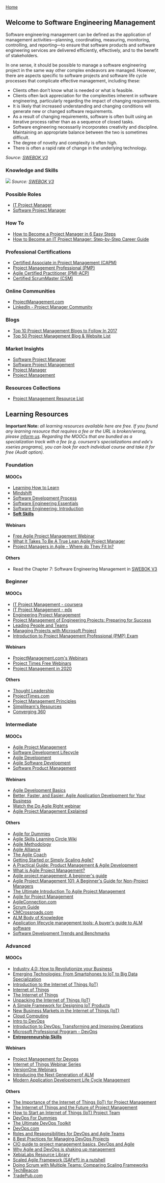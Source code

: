 [Home](index.md)
## Welcome to Software Engineering Management

Software engineering management can be defined as the application of management activities—planning, coordinating, measuring, monitoring, controlling, and reporting—to ensure that software products and software engineering services are delivered efficiently, effectively, and to the benefit of stakeholders.

In one sense, it should be possible to manage a software engineering project in the same way other complex endeavors are managed. However, there are aspects specific to software projects and software life cycle processes that complicate effective management, including these:
- Clients often don’t know what is needed or what is feasible.
- Clients often lack appreciation for the complexities inherent in software engineering, particularly regarding the impact of changing requirements.
- It is likely that increased understanding and changing conditions will generate new or changed software requirements.
- As a result of changing requirements, software is often built using an iterative process rather than as a sequence of closed tasks.
- Software engineering necessarily incorporates creativity and discipline. Maintaining an appropriate balance between the two is sometimes difficult.
- The degree of novelty and complexity is often high.
- There is often a rapid rate of change in the underlying technology.

*Source: [SWEBOK V3](https://www.computer.org/web/swebok/v3)*

### Knowledge and Skills

![](swem.png)
*Source: [SWEBOK V3](https://www.computer.org/web/swebok/v3)*

### Possible Roles

- [IT Project Manager](https://www.itcareerfinder.com/it-careers/it-project-manager-career-path.html)
- [Software Project Manager](https://www.itcareerfinder.com/it-careers/it-project-manager-career-path.html)

### How To

- [How to Become a Project Manager in 6 Easy Steps](https://blog.capterra.com/how-to-become-a-project-manager/)
- [How to Become an IT Project Manager: Step-by-Step Career Guide](https://study.com/articles/How_to_Become_an_IT_Project_Manager_Step-by-Step_Career_Guide.html)

### Professional Certifications

- [Certified Associate in Project Management (CAPM)](http://www.pmi.org/certification/certified-associate-project-management-capm.aspx)
- [Project Management Professional (PMP)](http://www.pmi.org/Certification/Project-Management-Professional-PMP.aspx)
- [Agile Certified Practitioner (PMI-ACP)](https://www.pmi.org/certification/agile-management-acp.aspx)
- [Certified ScrumMaster (CSM)](https://www.scrumalliance.org/certifications/practitioners/certified-scrummaster-csm)

### Online Communities

- [ProjectManagement.com](https://www.projectmanagement.com/)
- [LinkedIn - Project Manager Community](https://www.linkedin.com/groups/35313/profile)

### Blogs

- [Top 10 Project Management Blogs to Follow In 2017](https://blog.taskque.com/top-10-project-management-blogs/)
- [Top 50 Project Management Blog & Website List](http://blog.feedspot.com/project_management_blog/)

### Market Insights

- [Software Project Manager](https://www.linkedin.com/title/software-project-manager)
- [Software Project Management](https://www.linkedin.com/topic/software-project-management)
- [Project Manager](https://www.linkedin.com/title/project-manager)
- [Project Management](https://www.linkedin.com/topic/project-management)

### Resources Collections

- [Project Management Resource List](https://www.alctraining.com.au/project-management-resource-list/)

## Learning Resources

**Important Note:** *all learning resources available here are free. If you found any learning resource that requires a fee or the URL is broken/wrong, please [inform us](https://github.com/ayshahrah/seg/issues). Regarding the MOOCs that are bundled as a specialization track with a fee (e.g. coursera's specializations and edx's xseries programs), you can look for each individual course and take it for free (Audit option).*

### Foundation

#### MOOCs

- [Learning How to Learn](https://www.coursera.org/learn/learning-how-to-learn)
- [Mindshift](https://www.coursera.org/learn/mindshift)
- [Software Development Process](https://www.udacity.com/course/software-development-process--ud805)
- [Software Engineering Essentials](https://www.edx.org/course/software-engineering-essentials-tumx-seecx-0)
- [Software Engineering: Introduction](https://www.edx.org/course/software-engineering-introduction-ubcx-softeng1x)
- **[Soft Skills](ss.md)**

#### Webinars

- [Free Agile Project Management Webinar](https://www.youtube.com/watch?v=iK2OpO9CqCQ)
- [What It Takes To Be A True Lean Agile Project Manager](https://vimeo.com/237694748)
- [Project Managers in Agile - Where do They Fit In?](https://www.globalknowledge.com/ca-en/resources/resource-library/recorded-webinar/project-managers-in-agile-where-do-they-fit-in/)

#### Others

- Read the Chapter 7: Software Engineering Management in [SWEBOK V3](https://www.computer.org/web/swebok/v3)

### Beginner

#### MOOCs

- [IT Project Management - coursera](https://www.coursera.org/learn/it-project-management?)
- [IT Project Management - edx](https://www.edx.org/professional-certificate/uwashingtonx-it-project-management)
- [Engineering Project Management](https://www.coursera.org/specializations/engineering-project-management)
- [Project Management of Engineering Projects: Preparing for Success](https://www.edx.org/course/project-management-engineering-projects-delftx-mep101x)
- [Leading People and Teams](https://www.coursera.org/specializations/leading-teams)
- [Managing Projects with Microsoft Project](https://www.edx.org/course/managing-projects-microsoft-project-microsoft-cld213x-0)
- [Introduction to Project Management Professional (PMP) Exam](https://www.udemy.com/project-management-professional-pmp-intro/)

#### Webinars

- [ProjectManagement.com's Webinars](https://www.projectmanagement.com/webinars/)
- [Project Times Free Webinars](https://www.projecttimes.com/project-management-training/training-home.html)
- [Project Management in 2020](https://www.gartner.com/webinar/2942822)

#### Others

- [Thought Leadership](https://www.pmi.org/learning/thought-leadership)
- [ProjectTimes.com](https://www.projecttimes.com/)
- [Project Management Principles](http://www.free-management-ebooks.com/dldebk/dlpm-principles.htm)
- [Simplilearn's Resources](https://www.simplilearn.com/resources/project-management)
- [Converging 360](https://rmcls.com/360/)

### Intermediate

#### MOOCs

- [Agile Project Management](https://www.edx.org/professional-certificate/umd-usmx-agile-project-management)
- [Software Development Lifecycle](https://www.coursera.org/specializations/software-development-lifecycle)
- [Agile Development](https://www.coursera.org/specializations/agile-development)
- [Agile Software Development](https://www.edx.org/course/agile-software-development-ethx-asd-1x)
- [Software Product Management](https://www.coursera.org/specializations/product-management)

#### Webinars

- [Agile Development Basics](http://info.versionone.com/Agile-Development-Basics-Webinar.html)
- [Better, Faster, and Easier: Agile Application Development for Your Business](http://www.appian.com/resources/better-faster-and-easier-agile-application-development-for-your-business/)
- [Watch the Do Agile Right webinar](http://blogs.atlassian.com/2014/02/watch-agile-right-webinar-lessons-learned-atlassian-software-engineer/)
- [Agile Project Management Explained](https://www.youtube.com/watch?v=4jVWSu7doeo)

#### Others

- [Agile for Dummies](https://www-01.ibm.com/marketing/iwm/dre/signup?source=mrs-form-334&S_PKG=ov3282)
- [Agile Skills Learning Circle Wiki](https://www.ibm.com/developerworks/community/wikis/home/wiki/W61b873bae705_4dcd_aa9b_fe8380d4d7fb?lang=en)
- [Agile Methodology](https://www.cigital.com/knowledge-database/agile-methodology/)
- [Agile Alliance](https://www.agilealliance.org/)
- [The Agile Coach](https://www.atlassian.com/agile)
- [Getting Started or Simply Scaling Agile?](https://www.versionone.com/resources/)
- [A Practical Guide: Product Management & Agile Development](http://web.accompa.com/white-paper-product-management-agile-development/)
- [What is Agile Project Management?](http://www.mpug.com/articles/what-is-agile-project-management/)
- [Agile project management: A beginner's guide](http://www.cio.com/article/3156998/agile-development/agile-project-management-a-beginners-guide.html)
- [Agile Project Management 101: A Beginner's Guide for Non-Project Managers](https://www.smartsheet.com/agile-project-management-101-beginners-guide-non-project-managers-ebook)
- [The Ultimate Introduction To Agile Project Management](https://www.toptal.com/agile/ultimate-introduction-to-agile-project-management)
- [Agile for Project Management](https://www.quickscrum.com/ebook/Agile-For-Project-Management)
- [AgileConnection.com](https://www.agileconnection.com/)
- [Scrum Guide](http://www.scrumguides.org/)
- [CMCrossroads.com](https://www.cmcrossroads.com/)
- [ALM Body of Knowledge](http://www.almbok.com/start)
- [Application lifecycle management tools: A buyer's guide to ALM software](http://searchsoftwarequality.techtarget.com/buyersguide/Application-lifecycle-management-tools-A-buyers-guide-to-ALM-software)
- [Software Development Trends and Benchmarks](https://www.atlassian.com/whitepapers/software-trends-2016)

### Advanced

#### MOOCs

- [Industry 4.0: How to Revolutionize your Business](https://www.edx.org/course/industry-4-0-how-revolutionize-business-hkpolyux-i4-0x)
- [Emerging Technologies: From Smartphones to IoT to Big Data Specialization](https://www.coursera.org/specializations/emerging-technologies)
- [Introduction to the Internet of Things (IoT)](https://www.edx.org/course/introduction-to-the-internet-of-things-iot-1)
- [Internet of Things](https://www.coursera.org/specializations/internet-of-things)
- [The Internet of Things](https://www.futurelearn.com/courses/internet-of-things)
- [Unpacking the Internet of Things (IoT)](https://www.udemy.com/unpacking-the-internet-of-things/)
- [A Simple Framework for Designing IoT Products](https://www.udemy.com/a-simple-framework-for-designing-iot-products/)
- [New Business Markets in the Internet of Things (IoT)](https://www.udemy.com/new-business-markets-in-iot/)
- [Cloud Computing](https://www.coursera.org/specializations/cloud-computing)
- [Intro to DevOps](https://www.udacity.com/course/intro-to-devops--ud611)
- [Introduction to DevOps: Transforming and Improving Operations](https://www.edx.org/course/introduction-to-devops-transforming-and-improving-operations)
- [Microsoft Professional Program - DevOps](https://academy.microsoft.com/en-us/professional-program/tracks/devops/)
- **[Entrepreneurship Skills](es.md)**

#### Webinars

- [Project Management for Devops](https://www.youtube.com/watch?v=Fsfj3pKW0gQ&feature=youtu.be)
- [Internet of Things Webinar Series](https://www.mongodb.com/lp/webinar-series/internet-of-things)
- [VersionOne Webinars](https://www.versionone.com/resources/webinars/)
- [Introducing the Next Generation of ALM](https://www.brighttalk.com/webcast/8653/197515)
- [Modern Application Development Life Cycle Management](https://www.gartner.com/webinar/2998618)

#### Others

- [The Importance of the Internet of Things (IoT) for Project Management](http://searchcio.techtarget.com/essentialguide/A-CIO-guide-to-project-management-basics)
- [The Internet of Things and the Future of Project Management](https://www.projectmanagement.com/blog-post/13534/The-Internet-of-Things-and-the-Future-of-Project-Management-)
- [How to Start an Internet of Things (IoT) Project Team](https://www.liquidplanner.com/blog/how-to-start-an-internet-of-things-iot-project-team/)
- [DevOps For Dummies](http://www.ibm.com/ibm/devops/us/en/resources/dummiesbooks/)
- [The Ultimate DevOps Toolkit](https://www.appdynamics.com/lp/devops-toolkit/)
- [DevOps.com](https://devops.com/)
- [Roles and Responsibilities for DevOps and Agile Teams](https://medium.com/@cote/roles-and-responsibilities-for-devops-and-agile-teams-fdacbffb4cb4#.9de94n71e)
- [8 Best Practices for Managing DevOps Projects](https://www.liquidplanner.com/blog/8-best-practices-for-managing-devops-projects/)
- [CIO guide to project management basics, DevOps and Agile](http://searchcio.techtarget.com/essentialguide/A-CIO-guide-to-project-management-basics)
- [Why Agile and DevOps is shaking up management](http://www.cio.com.au/article/599283/why-agile-devops-shaking-up-management/)
- [XebiaLabs Resource Library](https://xebialabs.com/resources/)
- [Scaled Agile Framework (SAFe®) in a nutshell](https://intland.com/blog/agile/safe/scaled-agile-framework-safe-in-a-nutshell/)
- [Doing Scrum with Multiple Teams: Comparing Scaling Frameworks](https://www.infoq.com/articles/scrum-multiple-teams-frameworks)
- [TechBeacon](https://techbeacon.com/)
- [TradePub.com](https://sf.tradepub.com/)
